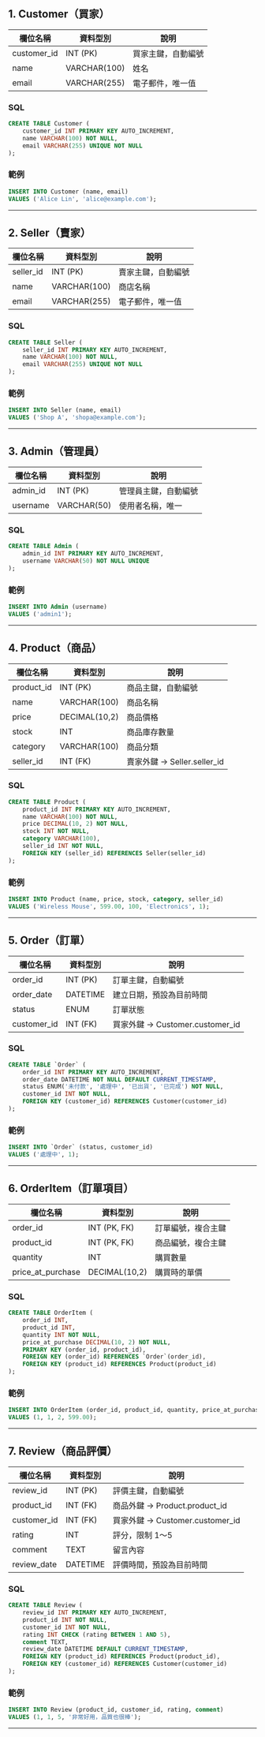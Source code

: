 
## 1. Customer（買家）

| 欄位名稱       | 資料型別       | 說明           |
|----------------|----------------|----------------|
| customer_id    | INT (PK)       | 買家主鍵，自動編號 |
| name           | VARCHAR(100)   | 姓名           |
| email          | VARCHAR(255)   | 電子郵件，唯一值 |

### SQL
```sql
CREATE TABLE Customer (
    customer_id INT PRIMARY KEY AUTO_INCREMENT, 
    name VARCHAR(100) NOT NULL, 
    email VARCHAR(255) UNIQUE NOT NULL
);
```

### 範例
```sql
INSERT INTO Customer (name, email)
VALUES ('Alice Lin', 'alice@example.com');
```

---

## 2. Seller（賣家）

| 欄位名稱    | 資料型別       | 說明           |
|-------------|----------------|----------------|
| seller_id   | INT (PK)       | 賣家主鍵，自動編號 |
| name        | VARCHAR(100)   | 商店名稱        |
| email       | VARCHAR(255)   | 電子郵件，唯一值 |

### SQL
```sql
CREATE TABLE Seller (
    seller_id INT PRIMARY KEY AUTO_INCREMENT,
    name VARCHAR(100) NOT NULL,
    email VARCHAR(255) UNIQUE NOT NULL
);
```

### 範例
```sql
INSERT INTO Seller (name, email)
VALUES ('Shop A', 'shopa@example.com');
```

---

## 3. Admin（管理員）

| 欄位名稱   | 資料型別       | 說明           |
|------------|----------------|----------------|
| admin_id   | INT (PK)       | 管理員主鍵，自動編號 |
| username   | VARCHAR(50)    | 使用者名稱，唯一 |

### SQL
```sql
CREATE TABLE Admin (
    admin_id INT PRIMARY KEY AUTO_INCREMENT,
    username VARCHAR(50) NOT NULL UNIQUE
);
```

### 範例
```sql
INSERT INTO Admin (username)
VALUES ('admin1');
```

---

## 4. Product（商品）

| 欄位名稱      | 資料型別       | 說明           |
|---------------|----------------|----------------|
| product_id     | INT (PK)       | 商品主鍵，自動編號 |
| name           | VARCHAR(100)   | 商品名稱        |
| price          | DECIMAL(10,2)  | 商品價格        |
| stock          | INT            | 商品庫存數量      |
| category       | VARCHAR(100)   | 商品分類        |
| seller_id      | INT (FK)       | 賣家外鍵 → Seller.seller_id |

### SQL
```sql
CREATE TABLE Product (
    product_id INT PRIMARY KEY AUTO_INCREMENT,
    name VARCHAR(100) NOT NULL,
    price DECIMAL(10, 2) NOT NULL,
    stock INT NOT NULL,
    category VARCHAR(100),
    seller_id INT NOT NULL,
    FOREIGN KEY (seller_id) REFERENCES Seller(seller_id)
);
```

### 範例
```sql
INSERT INTO Product (name, price, stock, category, seller_id)
VALUES ('Wireless Mouse', 599.00, 100, 'Electronics', 1);
```

---

## 5. Order（訂單）

| 欄位名稱       | 資料型別       | 說明           |
|----------------|----------------|----------------|
| order_id       | INT (PK)       | 訂單主鍵，自動編號 |
| order_date     | DATETIME       | 建立日期，預設為目前時間 |
| status         | ENUM           | 訂單狀態 |
| customer_id    | INT (FK)       | 買家外鍵 → Customer.customer_id |

### SQL
```sql
CREATE TABLE `Order` (
    order_id INT PRIMARY KEY AUTO_INCREMENT,
    order_date DATETIME NOT NULL DEFAULT CURRENT_TIMESTAMP,
    status ENUM('未付款', '處理中', '已出貨', '已完成') NOT NULL,
    customer_id INT NOT NULL,
    FOREIGN KEY (customer_id) REFERENCES Customer(customer_id)
);
```

### 範例
```sql
INSERT INTO `Order` (status, customer_id)
VALUES ('處理中', 1);
```

---

## 6. OrderItem（訂單項目）

| 欄位名稱           | 資料型別       | 說明           |
|--------------------|----------------|----------------|
| order_id           | INT (PK, FK)   | 訂單編號，複合主鍵 |
| product_id         | INT (PK, FK)   | 商品編號，複合主鍵 |
| quantity           | INT            | 購買數量        |
| price_at_purchase  | DECIMAL(10,2)  | 購買時的單價     |

### SQL
```sql
CREATE TABLE OrderItem (
    order_id INT,
    product_id INT,
    quantity INT NOT NULL,
    price_at_purchase DECIMAL(10, 2) NOT NULL,
    PRIMARY KEY (order_id, product_id),
    FOREIGN KEY (order_id) REFERENCES `Order`(order_id),
    FOREIGN KEY (product_id) REFERENCES Product(product_id)
);
```

### 範例
```sql
INSERT INTO OrderItem (order_id, product_id, quantity, price_at_purchase)
VALUES (1, 1, 2, 599.00);
```

---

## 7. Review（商品評價）

| 欄位名稱       | 資料型別       | 說明           |
|----------------|----------------|----------------|
| review_id      | INT (PK)       | 評價主鍵，自動編號 |
| product_id     | INT (FK)       | 商品外鍵 → Product.product_id |
| customer_id    | INT (FK)       | 買家外鍵 → Customer.customer_id |
| rating         | INT            | 評分，限制 1～5 |
| comment        | TEXT           | 留言內容        |
| review_date    | DATETIME       | 評價時間，預設為目前時間 |

### SQL
```sql
CREATE TABLE Review (
    review_id INT PRIMARY KEY AUTO_INCREMENT,
    product_id INT NOT NULL,
    customer_id INT NOT NULL,
    rating INT CHECK (rating BETWEEN 1 AND 5),
    comment TEXT,
    review_date DATETIME DEFAULT CURRENT_TIMESTAMP,
    FOREIGN KEY (product_id) REFERENCES Product(product_id),
    FOREIGN KEY (customer_id) REFERENCES Customer(customer_id)
);
```

### 範例
```sql
INSERT INTO Review (product_id, customer_id, rating, comment)
VALUES (1, 1, 5, '非常好用，品質也很棒');
```




---

